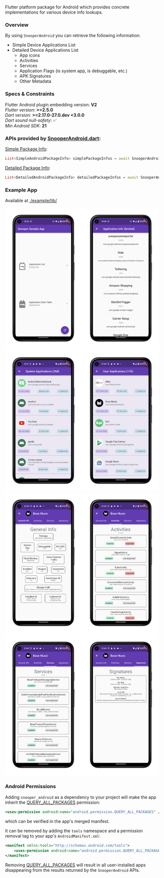 Flutter platform package for Android which provides concrete implementations for various device info
lookups.

### Overview

By using `SnooperAndroid` you can retrieve the following information:

- Simple Device Applications List
- Detailed Device Applications List
    - App icons
    - Activities
    - Services
    - Application Flags (is system app, is debuggable, etc.)
    - APK Signatures
    - Other Metadata
  
### Specs & Constraints  
Flutter Android plugin embedding version: **V2**  
*Flutter version*: **>=2.5.0**  
*Dart version*: **>=2.17.0-27.0.dev <3.0.0**  
*Dart sound null-safety*: ✅   
*Min Android SDK*: **21**  

### APIs provided by [SnooperAndroid.dart](./lib/snooper_android.dart):
[Simple Package Info](./lib/model/simple_android_package_info.dart):
```dart
List<SimpleAndroidPackageInfo> simplePackageInfos = await SnooperAndroid.simplePackageInfos;
```

[Detailed Package Info](./lib/model/detailed_android_package_info.dart):
```dart
List<DetailedAndroidPackageInfo> detailedPackageInfos = await SnooperAndroid.detailedPackageInfos;
```


### Example App
Available at [./example/lib/](./example/lib/)  

<p float="left">
  <img src="docs/media/sample-home.png" width="250">
  <img src="docs/media/sample-packages-simple.png" width="250">
  <img src="docs/media/sample-system-packages.png" width="250">
  <img src="docs/media/sample-user-packages.png" width="250">
  <img src="docs/media/sample-package-general.png" width="250">
  <img src="docs/media/sample-package-activities.png" width="250">
  <img src="docs/media/sample-package-services.png" width="250">
  <img src="docs/media/sample-package-signatures.png" width="250">
</p>


### Android Permissions
Adding `snooper_android` as a dependency to your project will make the app inherit the [QUERY_ALL_PACKAGES](https://developer.android.com/reference/android/Manifest.permission#QUERY_ALL_PACKAGES)
permission:
```xml
<uses-permission android:name="android.permission.QUERY_ALL_PACKAGES" />
```
which can be verified in the app's merged manifest.

It can be removed by adding the `tools` namespace and a permission removal tag to your app's `AndroidManifest.xml`:
```xml
<manifest xmlns:tools="http://schemas.android.com/tools">
    <uses-permission android:name="android.permission.QUERY_ALL_PACKAGES" tools:node="remove" />
</manifest>
```

Removing [QUERY_ALL_PACKAGES](https://developer.android.com/reference/android/Manifest.permission#QUERY_ALL_PACKAGES) will result in all user-installed apps disappearing from the results returned by the `SnooperAndroid` APIs.